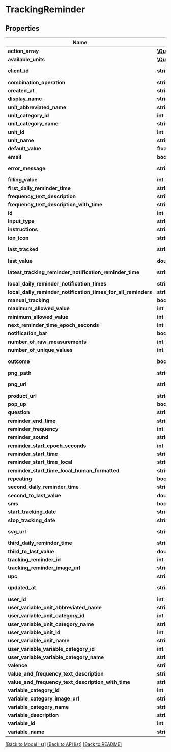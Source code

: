 # TrackingReminder

## Properties
Name | Type | Description | Notes
------------ | ------------- | ------------- | -------------
**action_array** | [**\QuantiModo\Client\Model\TrackingReminderNotificationAction[]**](TrackingReminderNotificationAction.md) |  | [optional] 
**available_units** | [**\QuantiModo\Client\Model\Unit[]**](Unit.md) |  | [optional] 
**client_id** | **string** | Your QuantiModo client id can be obtained by creating an app at https://builder.quantimo.do | [optional] 
**combination_operation** | **string** | The way multiple measurements are aggregated over time | [optional] 
**created_at** | **string** | Ex: 2016-05-18 02:24:08 UTC ISO 8601 YYYY-MM-DDThh:mm:ss | [optional] 
**display_name** | **string** | Ex: Trader Joe&#39;s Bedtime Tea | [optional] 
**unit_abbreviated_name** | **string** | Ex: /5 | 
**unit_category_id** | **int** | Ex: 5 | [optional] 
**unit_category_name** | **string** | Ex: Rating | [optional] 
**unit_id** | **int** | Ex: 10 | [optional] 
**unit_name** | **string** | Ex: 1 to 5 Rating | [optional] 
**default_value** | **float** | Default value to use for the measurement when tracking | [optional] 
**email** | **bool** | True if the reminders should be delivered via email | [optional] 
**error_message** | **string** | Ex: reminderStartTimeLocal is less than $user-&gt;earliestReminderTime or greater than  $user-&gt;latestReminderTime | [optional] 
**filling_value** | **int** | Ex: 0 | [optional] 
**first_daily_reminder_time** | **string** | Ex: 02:45:20 in UTC timezone | [optional] 
**frequency_text_description** | **string** | Ex: Daily | [optional] 
**frequency_text_description_with_time** | **string** | Ex: Daily at 09:45 PM | [optional] 
**id** | **int** | id | [optional] 
**input_type** | **string** | Ex: saddestFaceIsFive | [optional] 
**instructions** | **string** | Ex: I am an instruction! | [optional] 
**ion_icon** | **string** | Ex: ion-sad-outline | [optional] 
**last_tracked** | **string** | UTC ISO 8601 YYYY-MM-DDThh:mm:ss timestamp for the last time a measurement was received for this user and variable | [optional] 
**last_value** | **double** | Ex: 2 | [optional] 
**latest_tracking_reminder_notification_reminder_time** | **string** | UTC ISO 8601 YYYY-MM-DDThh:mm:ss  timestamp for the reminder time of the latest tracking reminder notification that has been pre-emptively generated in the database | [optional] 
**local_daily_reminder_notification_times** | **string[]** |  | [optional] 
**local_daily_reminder_notification_times_for_all_reminders** | **string[]** |  | [optional] 
**manual_tracking** | **bool** | Ex: 1 | [optional] 
**maximum_allowed_value** | **int** | Ex: 5 | [optional] 
**minimum_allowed_value** | **int** | Ex: 1 | [optional] 
**next_reminder_time_epoch_seconds** | **int** | Ex: 1501555520 | [optional] 
**notification_bar** | **bool** | True if the reminders should appear in the notification bar | [optional] 
**number_of_raw_measurements** | **int** | Ex: 445 | [optional] 
**number_of_unique_values** | **int** | Ex: 1 | [optional] 
**outcome** | **bool** | Indicates whether or not the variable is usually an outcome of interest such as a symptom or emotion | [optional] 
**png_path** | **string** | Ex: img/variable_categories/symptoms.png | [optional] 
**png_url** | **string** | Ex: https://quantimodo.quantimo.do/ionic/Modo/www/img/variable_categories/symptoms.png | [optional] 
**product_url** | **string** | Link to associated product for purchase | [optional] 
**pop_up** | **bool** | True if the reminders should appear as a popup notification | [optional] 
**question** | **string** | Ex: How is your overall mood? | [optional] 
**reminder_end_time** | **string** | Latest time of day at which reminders should appear in UTC HH:MM:SS format | [optional] 
**reminder_frequency** | **int** | Number of seconds between one reminder and the next | 
**reminder_sound** | **string** | String identifier for the sound to accompany the reminder | [optional] 
**reminder_start_epoch_seconds** | **int** | Ex: 1469760320 | [optional] 
**reminder_start_time** | **string** | Earliest time of day at which reminders should appear in UTC HH:MM:SS format | [optional] 
**reminder_start_time_local** | **string** | Ex: 21:45:20 | [optional] 
**reminder_start_time_local_human_formatted** | **string** | Ex: 09:45 PM | [optional] 
**repeating** | **bool** | Ex: true | [optional] 
**second_daily_reminder_time** | **string** | Ex: 01:00:00 | [optional] 
**second_to_last_value** | **double** | Ex: 1 | [optional] 
**sms** | **bool** | True if the reminders should be delivered via SMS | [optional] 
**start_tracking_date** | **string** | Earliest date on which the user should be reminded to track in YYYY-MM-DD format | [optional] 
**stop_tracking_date** | **string** | Latest date on which the user should be reminded to track in YYYY-MM-DD format | [optional] 
**svg_url** | **string** | Ex: https://quantimodo.quantimo.do/ionic/Modo/www/img/variable_categories/symptoms.svg | [optional] 
**third_daily_reminder_time** | **string** | Ex: 20:00:00 | [optional] 
**third_to_last_value** | **double** | Ex: 3 | [optional] 
**tracking_reminder_id** | **int** | Ex: 11841 | [optional] 
**tracking_reminder_image_url** | **string** | Ex: Not Found | [optional] 
**upc** | **string** | UPC or other barcode scan result | [optional] 
**updated_at** | **string** | When the record in the database was last updated. Use UTC ISO 8601 YYYY-MM-DDThh:mm:ss  datetime format. Time zone should be UTC and not local. | [optional] 
**user_id** | **int** | ID of User | [optional] 
**user_variable_unit_abbreviated_name** | **string** | Ex: /5 | [optional] 
**user_variable_unit_category_id** | **int** | Ex: 5 | [optional] 
**user_variable_unit_category_name** | **string** | Ex: Rating | [optional] 
**user_variable_unit_id** | **int** | Ex: 10 | [optional] 
**user_variable_unit_name** | **string** | Ex: 1 to 5 Rating | [optional] 
**user_variable_variable_category_id** | **int** | Ex: 10 | [optional] 
**user_variable_variable_category_name** | **string** | Ex: Symptoms | [optional] 
**valence** | **string** | Ex: negative | [optional] 
**value_and_frequency_text_description** | **string** | Ex: Rate daily | [optional] 
**value_and_frequency_text_description_with_time** | **string** | Ex: Rate daily at 09:45 PM | [optional] 
**variable_category_id** | **int** | Ex: 10 | [optional] 
**variable_category_image_url** | **string** | Ex: https://maxcdn.icons8.com/Color/PNG/96/Messaging/sad-96.png | [optional] 
**variable_category_name** | **string** | Name of the variable category to be used when sending measurements | 
**variable_description** | **string** | Ex: negative | [optional] 
**variable_id** | **int** | Id for the variable to be tracked | [optional] 
**variable_name** | **string** | Name of the variable to be used when sending measurements | 

[[Back to Model list]](../README.md#documentation-for-models) [[Back to API list]](../README.md#documentation-for-api-endpoints) [[Back to README]](../README.md)


